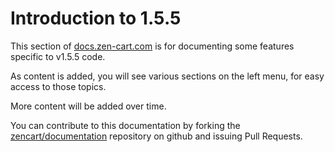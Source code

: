 Introduction to 1.5.5
=====================
This section of [docs.zen-cart.com](http://docs.zen-cart.com/) is for documenting some features specific to v1.5.5 code.

As content is added, you will see various sections on the left menu, for easy access to those topics.


More content will be added over time.



You can contribute to this documentation by forking the [zencart/documentation](https://github.com/zencart/documentation) repository on github and issuing Pull Requests.


